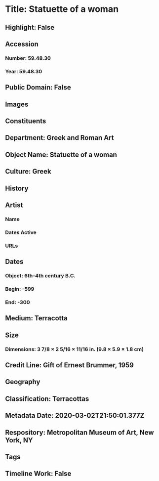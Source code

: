 # Title: Statuette of a woman
## Highlight: False
## Accession
### Number: 59.48.30
### Year: 59.48.30
## Public Domain: False
## Images
## Constituents
## Department: Greek and Roman Art
## Object Name: Statuette of a woman
## Culture: Greek
## History
## Artist
### Name
### Dates Active
### URLs
## Dates
### Object: 6th–4th century B.C.
### Begin: -599
### End: -300
## Medium: Terracotta
## Size
### Dimensions: 3 7/8 × 2 5/16 × 11/16 in. (9.8 × 5.9 × 1.8 cm)
## Credit Line: Gift of Ernest Brummer, 1959
## Geography
## Classification: Terracottas
## Metadata Date: 2020-03-02T21:50:01.377Z
## Respository: Metropolitan Museum of Art, New York, NY
## Tags
## Timeline Work: False